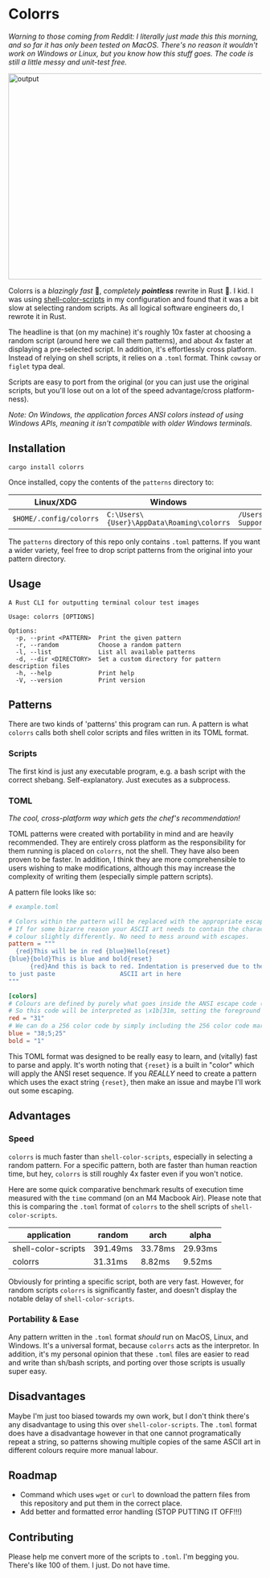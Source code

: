 # Colorrs

*Warning to those coming from Reddit: I literally just made this this morning, and so far it has only been tested on MacOS. There's no reason it wouldn't 
work on Windows or Linux, but you know how this stuff goes. The code is still a little messy and unit-test free.*

<img width="1392" height="409" alt="output" src="https://github.com/user-attachments/assets/e815ee96-613e-4c9f-9f43-4c8623bee448" />

Colorrs is a *blazingly fast* 🚀, *completely* ***pointless*** rewrite in Rust 🦀. I kid. I was using [shell-color-scripts](https://gitlab.com/dwt1/shell-color-scripts) in my configuration and found that it was a bit slow at selecting random scripts. As all logical software engineers do, I rewrote it in Rust.

The headline is that (on my machine) it's roughly 10x faster at choosing a random script (around here we call them patterns), and about 4x faster at 
displaying a pre-selected script. In addition, it's effortlessly cross platform. Instead of relying on shell scripts, it relies on a `.toml` format. Think 
`cowsay` or `figlet` typa deal.

Scripts are easy to port from the original (or you can just use the original scripts, but you'll lose out on a lot of the speed advantage/cross platform-ness). 

*Note: On Windows, the application forces ANSI colors instead of using Windows APIs, meaning it isn't compatible with older Windows terminals.*

## Installation

`cargo install colorrs`

Once installed, copy the contents of the `patterns` directory to:

|Linux/XDG|Windows|MacOS|
------|-------|------
|`$HOME/.config/colorrs`| `C:\Users\{User}\AppData\Roaming\colorrs`| `/Users/{User}/Library/Application Support/colorrs` |

The `patterns` directory of this repo only contains `.toml` patterns. If you want a wider variety, feel free to drop script patterns from the original
into your pattern directory.

## Usage

```
A Rust CLI for outputting terminal colour test images

Usage: colorrs [OPTIONS]

Options:
  -p, --print <PATTERN>  Print the given pattern
  -r, --random           Choose a random pattern
  -l, --list             List all available patterns
  -d, --dir <DIRECTORY>  Set a custom directory for pattern description files
  -h, --help             Print help
  -V, --version          Print version
```

## Patterns

There are two kinds of 'patterns' this program can run. A pattern is what `colorrs` calls both shell color scripts and 
files written in its TOML format.

### Scripts

The first kind is just any executable program, e.g. a bash script with the correct shebang. Self-explanatory. 
Just executes as a subprocess.

### TOML

*The cool, cross-platform way which gets the chef's recommendation!*

TOML patterns were created with portability in mind and are heavily recommended. They are entirely cross platform as the responsibility for them running is placed on `colorrs`, not the shell. They have also been proven to be faster. In addition, I think they are more comprehensible to users wishing to make modifications, although this may increase the complexity of writing them (especially simple pattern scripts).

A pattern file looks like so:

```toml
# example.toml

# Colors within the pattern will be replaced with the appropriate escape code based on exact string matches. 
# If for some bizarre reason your ASCII art needs to contain the characters '{red}', you can simply name your 
# colour slightly differently. No need to mess around with escapes.
pattern = """
  {red}This will be in red {blue}Hello{reset}
{blue}{bold}This is blue and bold{reset}
      {red}And this is back to red. Indentation is preserved due to the multiline string! Feel free 
to just paste                  ASCII art in here
"""

[colors]
# Colours are defined by purely what goes inside the ANSI escape code (\x1b[...m)
# So this code will be interpreted as \x1b[31m, setting the foreground to red
red = "31"
# We can do a 256 color code by simply including the 256 color code marker:
blue = "38;5;25"
bold = "1"
```

This TOML format was designed to be really easy to learn, and (vitally) fast to parse and apply. It's worth noting that `{reset}` is a built in "color" which
will apply the ANSI reset sequence. If you *REALLY* need to create a pattern which uses the exact string `{reset}`, then make an issue and maybe
I'll work out some escaping.

## Advantages

### Speed

`colorrs` is much faster than `shell-color-scripts`, especially in selecting a random pattern. For a specific pattern, both are
faster than human reaction time, but hey, `colorrs` is still roughly 4x faster even if you won't notice.

Here are some quick comparative benchmark results of execution time measured with the `time` command (on an M4 Macbook Air). Please note
that this is comparing the `.toml` format of `colorrs` to the shell scripts of `shell-color-scripts`.

|application|random|arch|alpha|
|--------------|------|----|-------|
|shell-color-scripts|391.49ms|33.78ms|29.93ms|
|colorrs|31.31ms|8.82ms|9.52ms|

Obviously for printing a specific script, both are very fast. However, for random scripts `colorrs` is significantly faster, and doesn't
display the notable delay of `shell-color-scripts`.

### Portability & Ease

Any pattern written in the `.toml` format *should* run on MacOS, Linux, and Windows. It's a universal format, because 
`colorrs` acts as the interpretor. In addition, it's my personal opinion that these `.toml` files are easier to read and write 
than sh/bash scripts, and porting over those scripts is usually super easy.

## Disadvantages

Maybe I'm just too biased towards my own work, but I don't think there's any disadvantage to using this over `shell-color-scripts`. The `.toml`
format does have a disadvantage however in that one cannot programatically repeat a string, so patterns showing multiple copies of the same
ASCII art in different colours require more manual labour.

## Roadmap

- Command which uses `wget` or `curl` to download the pattern files from this repository and put them in the correct place.
- Add better and formatted error handling (STOP PUTTING IT OFF!!!)

## Contributing
Please help me convert more of the scripts to `.toml`. I'm begging you. There's like 100 of them. I just. Do not have time. 
